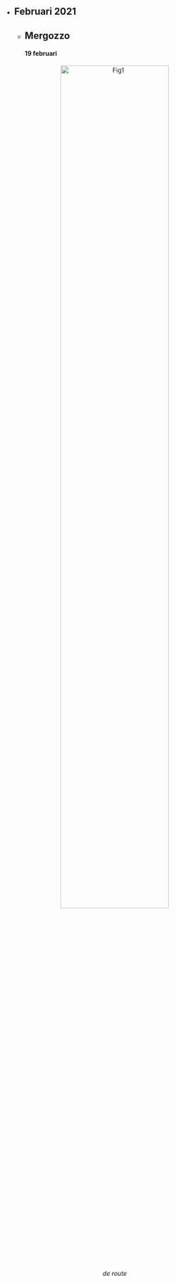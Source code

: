 * ## Februari 2021
  * ## Mergozzo
    #### 19 februari
 <p align="center"><img src="Wandelingen.md/foto1.jpg" alt="Fig1" width="70%"/><br>
<em> de route </em><br><br><br></p> 
